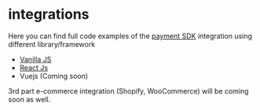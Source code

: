 # integrations

Here you can find full code examples of the [payment SDK](https://www.npmjs.com/package/@nitropay-io/sdk) integration using different library/framework

- [Vanilla JS](https://github.com/nitropay-io/integrations/tree/master/js-vanilla)
- [React Js](https://github.com/nitropay-io/integrations/tree/master/react)
- Vuejs (Coming soon)

3rd part e-commerce integration (Shopify, WooCommerce) will be coming soon as well.
